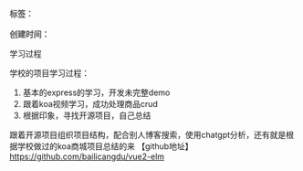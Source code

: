 <div style="color: red;padding: 16px 0; font-weight: 600;color: rgb(82 82 82); display: flex;gap: 10px;">
    <span>标签：</span>
    <Badge type="tip" text="工作" />
    <Badge type="tip" text="初始化" />
    <Badge type="tip" text="原子化" />
</div>

<div style="color: red; font-weight: 600;color: rgb(82 82 82);">
    <span>创建时间：</span>
    <Badge type="tip" text="2024-05-22" />
</div>

学习过程

学校的项目学习过程：
1. 基本的express的学习，开发未完整demo
2. 跟着koa视频学习，成功处理商品crud
3. 根据印象，寻找开源项目，自己总结

跟着开源项目组织项目结构，配合别人博客搜索，使用chatgpt分析，还有就是根据学校做过的koa商城项目总结的来
【github地址】https://github.com/bailicangdu/vue2-elm

